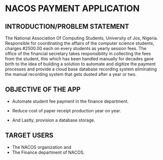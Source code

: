 # NACOS PAYMENT APPLICATION

## INTRODUCTION/PROBLEM STATEMENT
The National Association Of Computing Students, University of Jos, Nigeria. Responsible for coordinating the affairs of the computer science students, charges #2500.00 each on every students as yearly session fees.
The office of the financial secretary takes responsibility in collecting the fees from the student, this which has been handled manually for decades gave birth to the idea of building a solution to automate and digitize the payment processes and provide a cloud base database recording system eliminating the manual recording system that gets dusted after a year or two.

## OBJECTIVE OF THE APP

* Automate student fee payment in the finance department.​

* Reduce cost of paper receipt production year on year.​

* And Lastly, provision a database storage.​

## TARGET USERS
* The NACOS organization and 
* The Finance department of NACOS.



